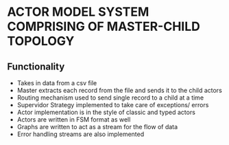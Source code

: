 # ACTOR MODEL SYSTEM COMPRISING OF MASTER-CHILD TOPOLOGY

## Functionality
- Takes in data from a csv file
- Master extracts each record from the file and sends it to the child actors
- Routing mechanism used to send single record to a child at a time
- Supervidor Strategy implemented to take care of exceptions/ errors
- Actor implementation is in the style of classic and typed actors
- Actors are written in FSM format as well
- Graphs are written to act as a stream for the flow of data
- Error handling streams are also implemented
